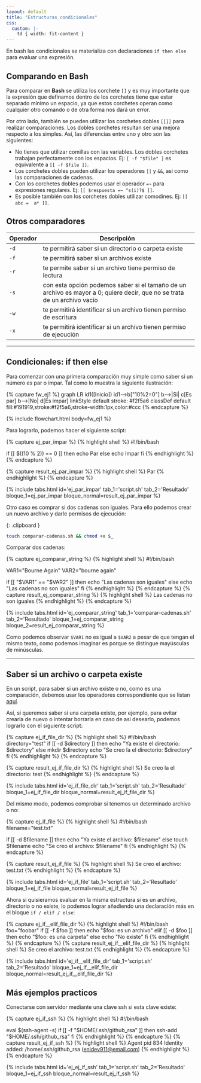 ```yaml
---
layout: default
title: "Estructuras condicionales"
css:
  custom: |-
    td { width: fit-content }
---
```



En bash las condicionales se materializa con declaraciones `if then else` para evaluar una expresión.

## Comparando en Bash

Para comparar en **Bash** se utiliza los corchete `[]` y es muy importante que la expresión que definamos dentro de los corchetes tiene que estar separado mínimo un espacio, ya que estos corchetes operan como cualquier otro comando o de otra forma nos dará un error.

Por otro lado, también se pueden utilizar los corchetes dobles `[[]]` para realizar comparaciones. Los dobles corchetes resultan ser una mejora respecto a los simples. Así, las diferencias entre uno y otro son las siguientes:

- No tienes que utilizar comillas con las variables. Los dobles corchetes trabajan perfectamente con los espacios. Ej: `[ -f "$file" ]` es equivalente a `[[ -f $file ]]`.
- Los corchetes dobles pueden utilizar los operadores `||` y `&&`, asi como las comparaciones de cadenas.
- Con los corchetes dobles podemos usar el operador `=~` para expresiones regulares. Ej: `[[ $respuesta =~ ^s(i)?$ ]]`.
- Es posible también con los corchetes dobles utilizar comodines. Ej: `[[ abc =  a* ]]`.


<a name="otros-comparadores"></a>
## Otros comparadores

|Operador|Descripción|
|--------|-----------|
|`-d`|te permitirá saber si un directorio o carpeta existe|
|`-f`|te permitirá saber si un archivos existe|
|`-r`|te permite saber si un archivo tiene permiso de lectura|
|`-s`|con esta opción podemos saber si el tamaño de un archivo es mayor a 0; quiere decir, que no se trata de un archivo vacío|
|`-w`|te permitirá identificar si un archivo tienen permiso de escritura|
|`-x`|te permitirá identificar si un archivo tienen permiso de ejecución|

---

## Condicionales: if then else

Para comenzar con una primera comparación muy simple como saber si un número es par o impar. Tal como lo muestra la siguiente ilustración:

{% capture fw_ej1 %}
graph LR
  id1([Inicio])
  id1-->b["10%2=0"]
  b-->|Si| c[Es par]
  b-->|No| d[Es impar]
  linkStyle default stroke: #f2f5a6
  classDef default fill:#191919,stroke:#f2f5a6,stroke-width:1px,color:#ccc
{% endcapture %}

{% include flowchart.html
	body=fw_ej1
 %}

Para lograrlo, podemos hacer el siguiente script:

{% capture ej_par_impar %}
{% highlight shell %}
#!/bin/bash

if [[ $((10 % 2)) == 0 ]]
then
    echo Par
else
    echo Impar
fi
{% endhighlight %}
<enidev-button 
	data-btn='compiler' 
	data-lang='bash'
	data-ext='sh'>
</enidev-button>
{% endcapture %}

{% capture result_ej_par_impar %}
{% highlight shell %}
Par
{% endhighlight %}
{% endcapture %}

{% include tabs.html
	id='ej_par_impar'
	tab_1='script.sh'
	tab_2='Resultado'
	bloque_1=ej_par_impar
	bloque_normal=result_ej_par_impar
%}

Otro caso es comprar si dos cadenas son iguales. Para ello podemos crear un nuevo archivo y darle permisos de ejecución:

{: .clipboard }
```bash
touch comparar-cadenas.sh && chmod +x $_
```

Comparar dos cadenas:

{% capture ej_comparar_string %}
{% highlight shell %}
#!/bin/bash

VAR1="Bourne Again"
VAR2="bourne again"

if [[ "$VAR1" == "$VAR2" ]]
then
	echo "Las cadenas son iguales"
else
	echo "Las cadenas no son iguales"
fi
{% endhighlight %}
<enidev-button 
	data-btn='compiler' 
	data-lang='bash'
	data-ext='sh'>
</enidev-button>
{% endcapture %}
{% capture result_ej_comparar_string %}
{% highlight shell %}
Las cadenas no son iguales
{% endhighlight %}
{% endcapture %}

{% include tabs.html
	id='ej_comparar_string'
	tab_1='comparar-cadenas.sh'
	tab_2='Resultado'
	bloque_1=ej_comparar_string
	bloque_2=result_ej_comparar_string
%}

Como podemos observar `$VAR1` no es igual a `$VAR2` a pesar de que tengan el mismo texto, como podemos imaginar es porque se distingue mayúsculas de minúsculas.

---

## Saber si un archivo o carpeta existe

En un script, para saber si un archivo existe o no, como es una comparación, debemos usar los operadores correspondiente que se listan [aquí](#otros-comparadores).

Así, si queremos saber si una carpeta existe, por ejemplo, para evitar crearla de nuevo o intentar borrarla en caso de asi desearlo, podemos lograrlo con el siguiente script:

{% capture ej_if_file_dir %}
{% highlight shell %}
#!/bin/bash
directory="test"
if [[ -d $directory ]]
then
	echo "Ya existe el directorio: $directory"
else
	mkdir $directory
	echo "Se creo la el directorio: $directory"
fi
{% endhighlight %}
<enidev-button 
	data-btn='compiler' 
	data-lang='bash'
	data-ext='sh'>
</enidev-button>
{% endcapture %}

{% capture result_ej_if_file_dir %}
{% highlight shell %}
Se creo la el directorio: test
{% endhighlight %}
{% endcapture %}

{% include tabs.html
	id='ej_if_file_dir'
	tab_1='script.sh'
	tab_2='Resultado'
	bloque_1=ej_if_file_dir
	bloque_normal=result_ej_if_file_dir
%}

Del mismo modo, podemos comprobar si tenemos un determinado archivo o no:

{% capture ej_if_file %}
{% highlight shell %}
#!/bin/bash
filename="test.txt"

if [[ -d $filename ]]
then
	echo "Ya existe el archivo: $filename"
else
	touch $filename
	echo "Se creo el archivo: $filename"
fi
{% endhighlight %}
<enidev-button 
	data-btn='compiler' 
	data-lang='bash'
	data-ext='sh'>
</enidev-button>
{% endcapture %}

{% capture result_ej_if_file %}
{% highlight shell %}
Se creo el archivo: test.txt
{% endhighlight %}
{% endcapture %}

{% include tabs.html
	id='ej_if_file'
	tab_1='script.sh'
	tab_2='Resultado'
	bloque_1=ej_if_file
	bloque_normal=result_ej_if_file
%}

Ahora si quisieramos evaluar en la misma estructura si es un archivo, directorio o no existe, lo podemos lograr añadiendo una declaración más en el bloque `if / elif / else`:

{% capture ej_if__elif_file_dir %}
{% highlight shell %}
#!/bin/bash
foo="foobar"
if [[ -f $foo ]]
then
	echo "$foo: es un archivo"
elif [[ -d $foo ]]
then
	echo "$foo: es una carpeta"
else
	echo "No existe"
fi
{% endhighlight %}
<enidev-button 
	data-btn='compiler' 
	data-lang='bash'
	data-ext='sh'>
</enidev-button>
{% endcapture %}
{% capture result_ej_if__elif_file_dir %}
{% highlight shell %}
Se creo el archivo: test.txt
{% endhighlight %}
{% endcapture %}

{% include tabs.html
	id='ej_if__elif_file_dir'
	tab_1='script.sh'
	tab_2='Resultado'
	bloque_1=ej_if__elif_file_dir
	bloque_normal=result_ej_if__elif_file_dir
%}

## Más ejemplos practicos

Conectarse con servidor mediante una clave ssh si esta clave existe:

{% capture ej_if_ssh %}
{% highlight shell %}
#!/bin/bash

eval $(ssh-agent -s)
if [[ -f "$HOME/.ssh/github_rsa" ]]
then
	ssh-add "$HOME/.ssh/github_rsa"
fi
{% endhighlight %}
{% endcapture %}
{% capture result_ej_if_ssh %}
{% highlight shell %}
Agent pid 834
Identity added: /home/.ssh/github_rsa (enidev911@email.com)
{% endhighlight %}
{% endcapture %}

{% include tabs.html
	id='ej_ej_if_ssh'
	tab_1='script.sh'
	tab_2='Resultado'
	bloque_1=ej_if_ssh
	bloque_normal=result_ej_if_ssh
%}